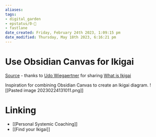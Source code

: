 ```yaml
---
aliases: 
tags: 
- digital_garden
- epstatus/0-🌰
- fastlane
date_created: Friday, February 24th 2023, 1:09:15 pm
date_modified: Thursday, May 18th 2023, 6:16:21 pm
---
```

# Use Obsidian Canvas for Ikigai

[Source](https://www.linkedin.com/posts/udowiegaertner_play4agile-obsidian-pkm-activity-7034851268221095936-0qbe?utm_source=share&utm_medium=member_desktop) - thanks to [Udo Wiegaertner](https://www.linkedin.com/in/udowiegaertner/) for sharing
[What is Ikigai](https://en.wikipedia.org/wiki/Ikigai)

Inspiration for combining Obsidian Canvas to create an Ikigai diagram.
![[Pasted image 20230224131011.png]]

# Linking
+ [[Personal Systemic Coaching]]
+ [[Find your Ikigai]]

